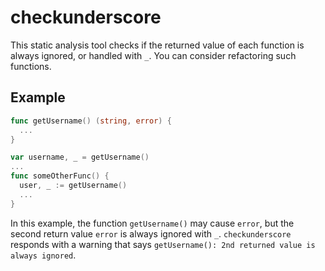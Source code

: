 # checkunderscore
This static analysis tool checks if the returned value of each function is always ignored, or handled with `_`.
You can consider refactoring such functions.

## Example
```go
func getUsername() (string, error) {
  ...
}

var username, _ = getUsername()
...
func someOtherFunc() {
  user, _ := getUsername()
  ...
}
```
In this example, the function `getUsername()` may cause `error`, but the second return value `error` is always ignored with `_`.
`checkunderscore` responds with a warning that says `getUsername(): 2nd returned value is always ignored`.
